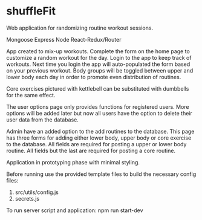 # shuffleFit
Web application for randomizing routine workout sessions.

Mongoose Express Node React-Redux/Router

App created to mix-up workouts. Complete the form
on the home page to customize a random workout for
the day. Login to the app to keep track of workouts. 
Next time you login the app will auto-populated 
the form based on your previous workout. Body groups 
will be toggled between upper and lower body each 
day in order to promote even distribution of 
routines.

Core exercises pictured with kettlebell can be
substituted with dumbbells for the same effect.

The user options page only provides functions for 
registered users. More options will be added later
but now all users have the option to delete their
user data from the database.

Admin have an added option to the add routines to 
the database. This page has three forms for adding 
either lower body, upper body or core exercise to 
the database. All fields are required for posting 
a upper or lower body routine. All fields but the 
last are required for posting a core routine.

Application in prototyping phase with minimal styling.

Before running use the provided template files to build the necessary config files:
1. src/utils/config.js
2. secrets.js

To run server script and application:
npm run start-dev
